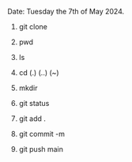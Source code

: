 Date: Tuesday the 7th of May 2024.

1. git clone

2. pwd

3. ls

4. cd (.) (..) (~)

5. mkdir

6. git status

7. git add .

8. git commit -m 

9. git push main